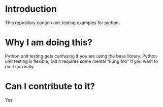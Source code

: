 # Introduction
This repository contain unit testing examples for python.

# Why I am doing this?
Python unit testing gets confusing if you are using the base library. Python unit testing is flexible, but it requires some mental "kung foo" if you want to do it correctly.

# Can I contribute to it? 
Yes
